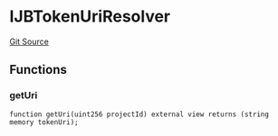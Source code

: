 # IJBTokenUriResolver
[Git Source](https://github.com/Bananapus/nana-core/blob/2998dca2fbd2658e2c8791d6dc8348147d69e28e/src/interfaces/IJBTokenUriResolver.sol)


## Functions
### getUri


```solidity
function getUri(uint256 projectId) external view returns (string memory tokenUri);
```

